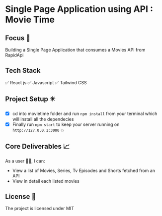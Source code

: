 # Single Page Application using API : Movie Time

## Focus 🎯
Building a Single Page Application that consumes a Movies API from RapidApi

## Tech Stack
✅ React js 
✅ Javascript
✅ Tailwind CSS

## Project Setup ✴️
- [x] cd into movietime folder and run `npm install` from your terminal which will install all the dependecies
- [x] Finally run `npm start` to keep your server running on `http://127.0.0.1:3000` :boom:

## Core Deliverables 📈

As a user 👨‍💻, I can:

- View a list of Movies, Series, Tv Episodes and Shorts  fetched  from an API
- View in detail each listed movies

## License 📄

The project is licensed under MIT